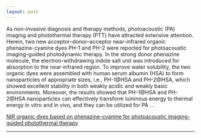 ```yaml
---
layout: post
---
```


As non-invasive diagnosis and therapy methods, photoacoustic (PA) imaging and photothermal therapy (PTT) have attracted extensive attention. Herein, two new acceptor–donor–acceptor near-infrared organic phenazine-cyanine dyes PH-1 and PH-2 were reported for photoacoustic imaging-guided photodynamic therapy. In the strong donor phenazine molecule, the electron-withdrawing indole salt unit was introduced for absorption to the near-infrared region. To improve water solubility, the two organic dyes were assembled with human serum albumin (HSA) to form nanoparticles of appropriate sizes, i.e., PH-1@HSA and PH-2@HSA, which showed excellent stability in both weakly acidic and weakly basic environments. Moreover, the results showed that PH-1@HSA and PH-2@HSA nanoparticles can effectively transform luminous energy to thermal energy in vitro and in vivo, and they can be utilized for PA … 

[NIR organic dyes based on phenazine-cyanine for photoacoustic imaging-guided photothermal therapy](https://pubs.rsc.org/en/content/articlehtml/2018/tb/c8tb01750f)

---

<script type='text/javascript' id='clustrmaps' src='//cdn.clustrmaps.com/map_v2.js?cl=cbcbcb&w=268&t=tt&d=EToRJwKLzxih1gGsEbVFupG9m8CY6wUz0tNPKz9svDk&cmo=5fa08c&cmn=5fa08c'></script>
